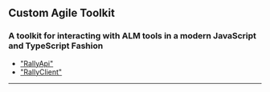 



## Custom Agile Toolkit

### A toolkit for interacting with ALM tools in a modern JavaScript and TypeScript Fashion

* ["RallyApi"](modules/_rallyapi_.md)
* ["RallyClient"](modules/_rallyclient_.md)



---
